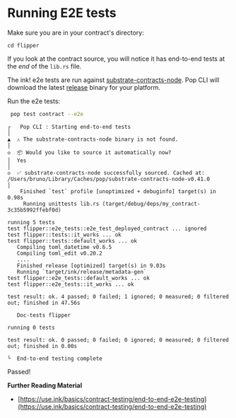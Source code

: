 # Running E2E tests

Make sure you are in your contract's directory:

```shell
cd flipper
```

If you look at the contract source, you will notice it has end-to-end tests at the _end_ of the `lib.rs` file.

The ink! e2e tests are run against [substrate-contracts-node](https://github.com/paritytech/substrate-contracts-node). Pop CLI will download the latest [release](https://github.com/paritytech/substrate-contracts-node/releases) binary for your platform.

Run the e2e tests:

```bash
 pop test contract --e2e
```

```
┌   Pop CLI : Starting end-to-end tests
│
▲  ⚠️ The substrate-contracts-node binary is not found.
│  
◇  📦 Would you like to source it automatically now?
│  Yes 
│
◇  ✅ substrate-contracts-node successfully sourced. Cached at: /Users/bruno/Library/Caches/pop/substrate-contracts-node-v0.41.0
│
    Finished `test` profile [unoptimized + debuginfo] target(s) in 0.98s
     Running unittests lib.rs (target/debug/deps/my_contract-3c35b5992ffebf0d)

running 5 tests
test flipper::e2e_tests::e2e_test_deployed_contract ... ignored
test flipper::tests::it_works ... ok
test flipper::tests::default_works ... ok
   Compiling toml_datetime v0.6.5
   Compiling toml_edit v0.20.2
   ....
   Finished release [optimized] target(s) in 9.03s
   Running `target/ink/release/metadata-gen`
test flipper::e2e_tests::default_works ... ok
test flipper::e2e_tests::it_works ... ok

test result: ok. 4 passed; 0 failed; 1 ignored; 0 measured; 0 filtered out; finished in 47.56s

   Doc-tests flipper

running 0 tests

test result: ok. 0 passed; 0 failed; 0 ignored; 0 measured; 0 filtered out; finished in 0.00s

└  End-to-end testing complete
```

Passed!

**Further Reading Material**

* [https://use.ink/basics/contract-testing/end-to-end-e2e-testing](https://use.ink/basics/contract-testing/end-to-end-e2e-testing)

